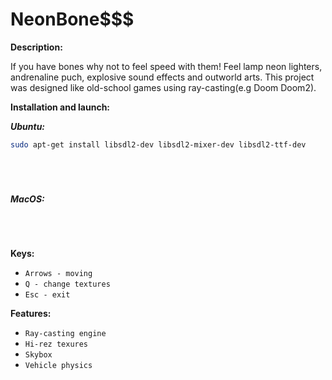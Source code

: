 # NeonBone$$$

**Description:**

If you have bones why not to feel speed with them! Feel lamp neon lighters, andrenaline puch, explosive sound effects and outworld arts.
This project was designed like old-school games using ray-casting(e.g Doom Doom2).

**Installation and launch:**

__*Ubuntu:*__

```bash
sudo apt-get install libsdl2-dev libsdl2-mixer-dev libsdl2-ttf-dev
```
```git clone https://github.com/mrGoncharuk/neonbones.git
```
```cd neonbones
```
```make
```
```./neonbones maps/race1.txt
```

__*MacOS:*__

```git clone https://github.com/mrGoncharuk/neonbones.git
```
```cd neonbones
```
```make
```
```./neonbones maps/race1.txt
```

**Keys:**
* `Arrows - moving`
* `Q - change textures`
* `Esc - exit`

**Features:**
* `Ray-casting engine`
* `Hi-rez texures`
* `Skybox`
* `Vehicle physics`

